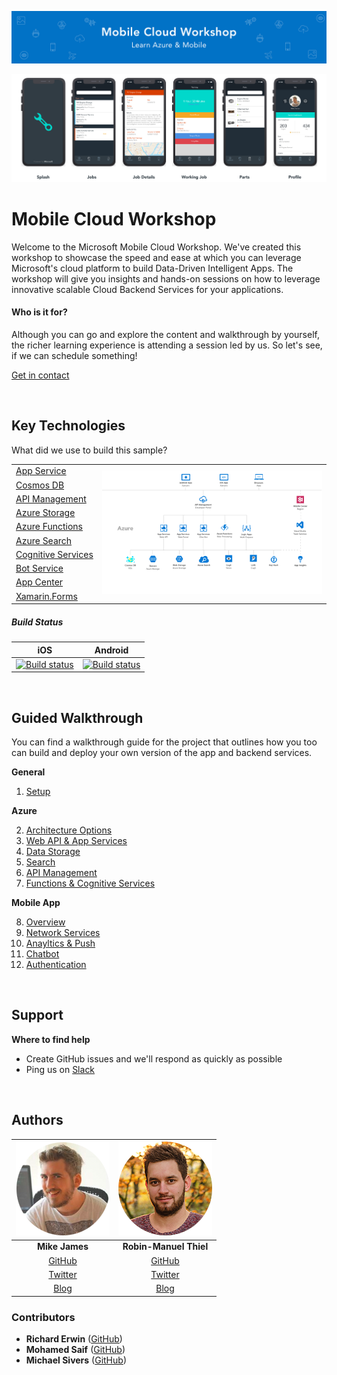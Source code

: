 ![Banner](Resources/WelcomeBanner.png)

<img src="Resources/Design/Design%20Board%20Final.png">

# Mobile Cloud Workshop

Welcome to the Microsoft Mobile Cloud Workshop. We've created this workshop to showcase the speed and ease at which you can leverage Microsoft's cloud platform to build Data-Driven Intelligent Apps. The workshop will give you insights and hands-on sessions on how to leverage innovative scalable Cloud Backend Services for your applications.

#### Who is it for?
Although you can go and explore the content and walkthrough by yourself, the richer learning experience is attending a session led by us. So let's see, if we can schedule something!

[Get in contact](https://mobilecloudworkshop.slack.com)

&nbsp;

## Key Technologies 

What did we use to build this sample?

<table>
  <tr>
    <td nowrap><a href="https://azure.microsoft.com/en-us/services/app-service/">App Service</a></td>
    <td rowspan="10"><img src="Resources/Architecture.png"></td>
  </tr>
  <tr>
    <td nowrap><a href="https://azure.microsoft.com/en-us/services/cosmos-db/">Cosmos DB</a></td>
  </tr>
  <tr>
    <td nowrap><a href="https://azure.microsoft.com/en-us/services/api-management/">API Management</a></td>
  </tr>
  <tr>
    <td nowrap><a href="https://azure.microsoft.com/en-us/services/storage/">Azure Storage</a></td>
  </tr>
  <tr>
    <td nowrap><a href="https://azure.microsoft.com/en-us/services/functions/">Azure Functions</a></td>
  </tr>
  <tr>
    <td nowrap><a href="https://azure.microsoft.com/en-us/services/search/">Azure Search</a></td>
  </tr>
  <tr>
    <td nowrap><a href="https://azure.microsoft.com/en-us/services/cognitive-services/">Cognitive Services</a></td>
  </tr>
  <tr>
    <td nowrap><a href="https://azure.microsoft.com/en-us/services/bot-service/">Bot Service</a></td>
  </tr>
  <tr>
    <td nowrap><a href="https://appcenter.ms/">App Center</a></td>
  </tr>
  <tr>
    <td nowrap><a href="https://www.xamarin.com/forms/">Xamarin.Forms</a></td>
  </tr>
</table>

##### Build Status

| iOS  | Android | 
|:---:|:---:|
| [![Build status](https://build.appcenter.ms/v0.1/apps/364adcc6-160d-42c9-8bd4-f3b926584c38/branches/master/badge)](https://appcenter.ms) | [![Build status](https://build.appcenter.ms/v0.1/apps/5865dd4d-0971-48b4-8755-598455ab8677/branches/master/badge)](https://appcenter.ms) |

&nbsp;

## Guided Walkthrough

You can find a walkthrough guide for the project that outlines how you too can build and deploy your own version of the app and backend services. 

**General**

1. [Setup](Walkthrough%20Guide/00_Setup/)

**Azure**

2. [Architecture Options](Walkthrough%20Guide/02_Architecture_Options)
3. [Web API & App Services](Walkthrough%20Guide/03_Web_API)
4. [Data Storage](Walkthrough%20Guide/04_Data_Storage)
4. [Search](Walkthrough%20Guide/05_Search)
6. [API Management](Walkthrough%20Guide/06_API_Management)
7. [Functions & Cognitive Services](Walkthrough%20Guide/07_Functions_Cognitive_Services)

**Mobile App**

8. [Overview](Walkthrough%20Guide/08_Mobile_Overview)
9. [Network Services](Walkthrough%20Guide/09_Mobile_Network_Services)
10. [Anayltics & Push](10_Anayltics_Push/README.md)
11. [Chatbot](Walkthrough%20Guide/11_Chatbot)
12. [Authentication](Walkthrough%20Guide/12_Authentication)

&nbsp;

## Support

**Where to find help**

* Create GitHub issues and we'll respond as quickly as possible 
* Ping us on [Slack](https://mobilecloudworkshop.slack.com)

&nbsp;

## Authors

|        ![Photo](Resources/mikejames.png)       |   ![Photo](Resources/robinmanuelthiel.png)   |
|:----------------------------------------------:|:--------------------------------------------:|
|                 **Mike James**                 |            **Robin-Manuel Thiel**            |
|  [GitHub](https://github.com/MikeCodesDotNet)  | [GitHub](https://github.com/MikeCodesDotNet) |
| [Twitter](https://twitter.com/MikeCodesDotNet) | [Twitter](https://twitter.com/robinmanuelt)  |
|          [Blog](https://mikecodes.net)         |         [Blog](https://pumpingco.de/)        |

### Contributors

- **Richard Erwin** ([GitHub](https://github.com/rerwinx))
- **Mohamed Saif** ([GitHub](https://github.com/mohamedsaif))
- **Michael Sivers** ([GitHub](https://github.com/msivers))

